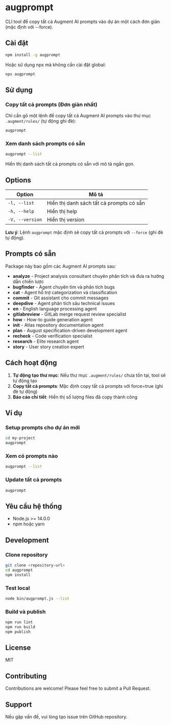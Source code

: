 # augprompt

CLI tool để copy tất cả Augment AI prompts vào dự án một cách đơn giản (mặc định với --force).

## Cài đặt

```bash
npm install -g augprompt
```

Hoặc sử dụng npx mà không cần cài đặt global:

```bash
npx augprompt
```

## Sử dụng

### Copy tất cả prompts (Đơn giản nhất)

Chỉ cần gõ một lệnh để copy tất cả Augment AI prompts vào thư mục `.augment/rules/` (tự động ghi đè):

```bash
augprompt
```

### Xem danh sách prompts có sẵn

```bash
augprompt --list
```

Hiển thị danh sách tất cả prompts có sẵn với mô tả ngắn gọn.

## Options

| Option | Mô tả |
|--------|-------|
| `-l, --list` | Hiển thị danh sách tất cả prompts có sẵn |
| `-h, --help` | Hiển thị help |
| `-V, --version` | Hiển thị version |

**Lưu ý**: Lệnh `augprompt` mặc định sẽ copy tất cả prompts với `--force` (ghi đè tự động).

## Prompts có sẵn

Package này bao gồm các Augment AI prompts sau:

- **analyze** - Project analysis consultant chuyên phân tích và đưa ra hướng dẫn chiến lược
- **bugfinder** - Agent chuyên tìm và phân tích bugs
- **cat** - Agent hỗ trợ categorization và classification
- **commit** - Git assistant cho commit messages
- **deepdive** - Agent phân tích sâu technical issues
- **en** - English language processing agent
- **gitlabreview** - GitLab merge request review specialist
- **how** - How-to guide generation agent
- **init** - Atlas repository documentation agent
- **plan** - August specification-driven development agent
- **recheck** - Code verification specialist
- **research** - Elite research agent
- **story** - User story creation expert

## Cách hoạt động

1. **Tự động tạo thư mục**: Nếu thư mục `.augment/rules/` chưa tồn tại, tool sẽ tự động tạo
2. **Copy tất cả prompts**: Mặc định copy tất cả prompts với force=true (ghi đè tự động)
3. **Báo cáo chi tiết**: Hiển thị số lượng files đã copy thành công

## Ví dụ

### Setup prompts cho dự án mới

```bash
cd my-project
augprompt
```

### Xem có prompts nào

```bash
augprompt --list
```

### Update tất cả prompts

```bash
augprompt
```

## Yêu cầu hệ thống

- Node.js >= 14.0.0
- npm hoặc yarn

## Development

### Clone repository

```bash
git clone <repository-url>
cd augprompt
npm install
```

### Test local

```bash
node bin/augprompt.js --list
```

### Build và publish

```bash
npm run lint
npm run build
npm publish
```

## License

MIT

## Contributing

Contributions are welcome! Please feel free to submit a Pull Request.

## Support

Nếu gặp vấn đề, vui lòng tạo issue trên GitHub repository.
